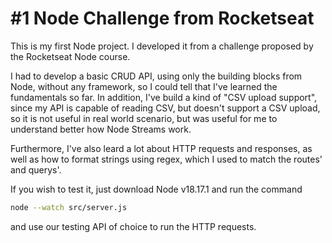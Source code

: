 # \#1 Node Challenge from Rocketseat

This is my first Node project. I developed it from a challenge proposed by the Rocketseat Node course.

I had to develop a basic CRUD API, using only the building blocks from Node, without any framework, so I could tell that I've learned the fundamentals so far. In addition, I've build a kind of "CSV upload support", since my API is capable of reading CSV, but doesn't support a CSV upload, so it is not useful in real world scenario, but was useful for me to understand better how Node Streams work.

Furthermore, I've also leard a lot about HTTP requests and responses, as well as how to format strings using regex, which I used to match the routes' and querys'.

If you wish to test it, just download Node v18.17.1 and run the command

```zsh
node --watch src/server.js
```

and use our testing API of choice to run the HTTP requests.
